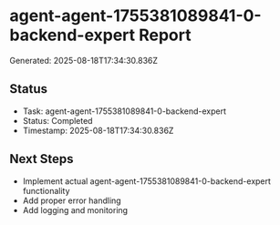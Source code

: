 # agent-agent-1755381089841-0-backend-expert Report

Generated: 2025-08-18T17:34:30.836Z

## Status
- Task: agent-agent-1755381089841-0-backend-expert
- Status: Completed
- Timestamp: 2025-08-18T17:34:30.836Z

## Next Steps
- Implement actual agent-agent-1755381089841-0-backend-expert functionality
- Add proper error handling
- Add logging and monitoring
